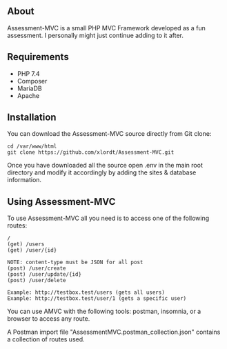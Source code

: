 ## About
Assessment-MVC is a small PHP MVC Framework developed as a fun assessment. 
I personally might just continue adding to it after.

## Requirements
- PHP 7.4 
- Composer 
- MariaDB
- Apache
## Installation
You can download the Assessment-MVC source directly from Git clone:
```
cd /var/www/html
git clone https://github.com/xlordt/Assessment-MVC.git
``` 
Once you have downloaded all the source open .env in the main root directory and modify it accordingly by 
adding the sites & database information.
## Using Assessment-MVC
To use Assessment-MVC all you need is to access one of the following routes:
```
/
(get) /users
(get) /user/{id}

NOTE: content-type must be JSON for all post
(post) /user/create
(post) /user/update/{id}
(post) /user/delete

Example: http://testbox.test/users (gets all users)
Example: http://testbox.test/user/1 (gets a specific user)
```
You can use AMVC with the following tools: postman, insomnia, or a browser to access any route.

A Postman import file "AssessmentMVC.postman_collection.json" contains a collection of routes used.

